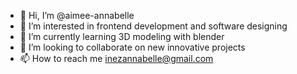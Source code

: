- 👋 Hi, I’m @aimee-annabelle
- 👀 I’m interested in frontend development and software designing
- 🌱 I’m currently learning 3D modeling with blender
- 💞️ I’m looking to collaborate on new innovative projects
- 📫 How to reach me inezannabelle@gmail.com

<!---
aimee-annabelle/aimee-annabelle is a ✨ special ✨ repository because its `README.md` (this file) appears on your GitHub profile.
You can click the Preview link to take a look at your changes.
--->
